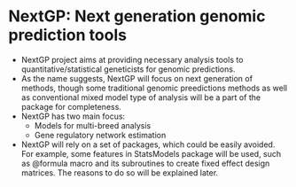 # NextGP: Next generation genomic prediction tools

- NextGP project aims at providing necessary analysis tools to quantitative/statistical geneticists for genomic predictions.
- As the name suggests, NextGP will focus on next generation of methods, though some traditional genomic preedictions methods as well as conventional mixed model type of analysis will be a part of the package for completeness.
- NextGP has two main focus:
   - Models for multi-breed analysis
   - Gene regulatory network estimation
-  NextGP will rely on a set of packages, which could be easily avoided. For example, some features in StatsModels package will be used, such as @formula macro and its subroutines to create fixed effect design matrices. The reasons to do so will be explained later. 
